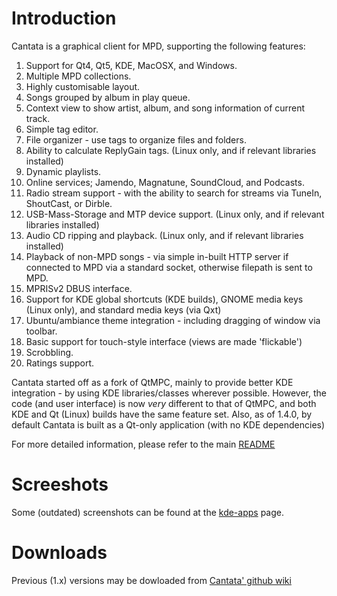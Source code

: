 Introduction
============

Cantata is a graphical client for MPD, supporting the following features:

 1. Support for Qt4, Qt5, KDE, MacOSX, and Windows.
 2. Multiple MPD collections.
 3. Highly customisable layout.
 4. Songs grouped by album in play queue.
 5. Context view to show artist, album, and song information of current track.
 6. Simple tag editor.
 7. File organizer - use tags to organize files and folders.
 8. Ability to calculate ReplyGain tags. (Linux only, and if relevant libraries
    installed)
 9. Dynamic playlists.
 10. Online services; Jamendo, Magnatune, SoundCloud, and Podcasts.
 11. Radio stream support - with the ability to search for streams via TuneIn,
    ShoutCast, or Dirble.
 12. USB-Mass-Storage and MTP device support. (Linux only, and if relevant
    libraries installed)
 13. Audio CD ripping and playback. (Linux only, and if relevant libraries
    installed)
 14. Playback of non-MPD songs - via simple in-built HTTP server if connected
    to MPD via a standard socket, otherwise filepath is sent to MPD.
 15. MPRISv2 DBUS interface.
 16. Support for KDE global shortcuts (KDE builds), GNOME media keys
    (Linux only), and standard media keys (via Qxt)
 17. Ubuntu/ambiance theme integration - including dragging of window via
    toolbar.
 18. Basic support for touch-style interface (views are made 'flickable')
 19. Scrobbling.
 20. Ratings support.

Cantata started off as a fork of QtMPC, mainly to provide better KDE
integration - by using KDE libraries/classes wherever possible. However, the
code (and user interface) is now *very* different to that of QtMPC, and both
KDE and Qt (Linux) builds have the same feature set. Also, as of 1.4.0, by
default Cantata is built as a Qt-only application (with no KDE dependencies)

For more detailed information, please refer to the main [README](https://raw.githubusercontent.com/CDrummond/cantata/master/README)

Screeshots
==========

Some (outdated) screenshots can be found at the [kde-apps](http://kde-apps.org/content/show.php/Cantata?content=147733) page.

Downloads
=========

Previous (1.x) versions may be dowloaded from [Cantata' github wiki](https://github.com/CDrummond/cantata/wiki/Previous-%28Google-Code%29-Downloads)
